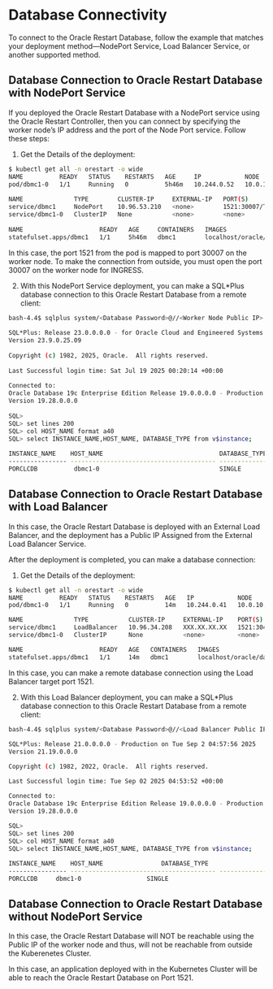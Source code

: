 # Database Connectivity

To connect to the Oracle Restart Database, follow the example that matches your deployment method—NodePort Service, Load Balancer Service, or another supported method.

## Database Connection to Oracle Restart Database with NodePort Service
If you deployed the Oracle Restart Database with a NodePort service using the Oracle Restart Controller, then you can connect by specifying the worker node’s IP address and the port of the Node Port service.  Follow these steps:

1. Get the Details of the deployment:
```sh
$ kubectl get all -n orestart -o wide
NAME          READY   STATUS    RESTARTS   AGE     IP            NODE         NOMINATED NODE   READINESS GATES
pod/dbmc1-0   1/1     Running   0          5h46m   10.244.0.52   10.0.10.58   <none>           <none>
 
NAME              TYPE        CLUSTER-IP     EXTERNAL-IP   PORT(S)          AGE     SELECTOR
service/dbmc1     NodePort    10.96.53.210   <none>        1521:30007/TCP   5h46m   statefulset.kubernetes.io/pod-name=dbmc1-0
service/dbmc1-0   ClusterIP   None           <none>        <none>           171m    statefulset.kubernetes.io/pod-name=dbmc1-0
 
NAME                     READY   AGE     CONTAINERS   IMAGES
statefulset.apps/dbmc1   1/1     5h46m   dbmc1        localhost/oracle/database-orestart:19.3.0-slim
```
In this case, the port 1521 from the pod is mapped to port 30007 on the worker node. To make the connection from outside, you must open the port 30007 on the worker node for INGRESS.
 
2. With this NodePort Service deployment, you can make a SQL*Plus database connection to this Oracle Restart Database from a remote client:
 
```sh
bash-4.4$ sqlplus system/<Database Password>@//<Worker Node Public IP>:30007/PORCLCDB
 
SQL*Plus: Release 23.0.0.0.0 - for Oracle Cloud and Engineered Systems on Sat Jul 19 04:02:48 2025
Version 23.9.0.25.09
 
Copyright (c) 1982, 2025, Oracle.  All rights reserved.
 
Last Successful login time: Sat Jul 19 2025 00:20:14 +00:00
 
Connected to:
Oracle Database 19c Enterprise Edition Release 19.0.0.0.0 - Production
Version 19.28.0.0.0
 
SQL>
SQL> set lines 200
SQL> col HOST_NAME format a40
SQL> select INSTANCE_NAME,HOST_NAME, DATABASE_TYPE from v$instance;
 
INSTANCE_NAME    HOST_NAME                                DATABASE_TYPE
---------------- ---------------------------------------- ---------------
PORCLCDB          dbmc1-0                                 SINGLE
```

## Database Connection to Oracle Restart Database with Load Balancer

In this case, the Oracle Restart Database is deployed with an External Load Balancer, and the deployment has a Public IP Assigned from the External Load Balancer Service. 

After the deployment is completed, you can make a database connection:

1. Get the Details of the deployment:
```sh
$ kubectl get all -n orestart -o wide
NAME          READY   STATUS    RESTARTS   AGE   IP            NODE         NOMINATED NODE   READINESS GATES
pod/dbmc1-0   1/1     Running   0          14m   10.244.0.41   10.0.10.58   <none>           <none>

NAME              TYPE           CLUSTER-IP     EXTERNAL-IP    PORT(S)                         AGE   SELECTOR
service/dbmc1     LoadBalancer   10.96.34.208   XXX.XX.XX.XX   1521:30433/TCP,6200:30656/TCP   14m   statefulset.kubernetes.io/pod-name=dbmc1-0
service/dbmc1-0   ClusterIP      None           <none>         <none>                          14m   statefulset.kubernetes.io/pod-name=dbmc1-0

NAME                     READY   AGE   CONTAINERS   IMAGES
statefulset.apps/dbmc1   1/1     14m   dbmc1        localhost/oracle/database-orestart:19.3.0-slim
```
In this case, you can make a remote database connection using the Load Balancer target port 1521.
 
2. With this Load Balancer deployment, you can make a SQL*Plus database connection to this Oracle Restart Database from a remote client:
 
```sh
bash-4.4$ sqlplus system/<Database Password>@//<Load Balancer Public IP XXX.XX.XX.XX >:1521/PORCLCDB
 
SQL*Plus: Release 21.0.0.0.0 - Production on Tue Sep 2 04:57:56 2025
Version 21.19.0.0.0

Copyright (c) 1982, 2022, Oracle.  All rights reserved.

Last Successful login time: Tue Sep 02 2025 04:53:52 +00:00

Connected to:
Oracle Database 19c Enterprise Edition Release 19.0.0.0.0 - Production
Version 19.28.0.0.0
 
SQL>
SQL> set lines 200
SQL> col HOST_NAME format a40
SQL> select INSTANCE_NAME,HOST_NAME, DATABASE_TYPE from v$instance;

INSTANCE_NAME	 HOST_NAME				  DATABASE_TYPE
---------------- ---------------------------------------- ---------------
PORCLCDB	 dbmc1-0				  SINGLE
```

## Database Connection to Oracle Restart Database without NodePort Service

In this case, the Oracle Restart Database will NOT be reachable using the Public IP of the worker node and thus, will not be reachable from outside the Kuberenetes Cluster.

In this case, an application deployed with in the Kubernetes Cluster will be able to reach the Oracle Restart Database on Port 1521.